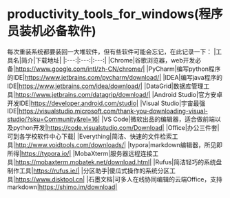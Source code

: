 # productivity_tools_for_windows(程序员装机必备软件)

每次重装系统都要装回一大堆软件，但有些软件可能会忘记，在此记录一下：
|工具名|简介|下载地址|
|:---:|:---:|:---:|
|Chrome|谷歌浏览器，web开发必备|https://www.google.com/intl/zh-CN/chrome/|
|PyCharm|编写python程序的IDE|https://www.jetbrains.com/pycharm/download/|
|IDEA|编写java程序的IDE|https://www.jetbrains.com/idea/download/|
|DataGrid|数据库管理工具|https://www.jetbrains.com/datagrip/download/|
|Android Studio|官方安卓开发IDE|https://developer.android.com/studio|
|Visual Studio|宇宙最强IDE|https://visualstudio.microsoft.com/thank-you-downloading-visual-studio/?sku=Community&rel=16|
|VS Code|微软出品的编辑器，适合做前端以及python开发|https://code.visualstudio.com/Download|
|Office|办公三件套|可到各学校软件中心下载|
|Everything|简洁、快速的文件检索工具|http://www.voidtools.com/downloads/|
|typora|markdown编辑器，所见即所得|https://typora.io/|
|MobaXterm|服务器远程连接工具|https://mobaxterm.mobatek.net/download.html|
|Rufus|简洁轻巧的系统盘制作工具|https://rufus.ie/|
|分区助手|傻瓜式操作的系统分区工具|https://www.disktool.cn|
|石墨文档|可多人在线协同编辑的云端Office，支持markdown|https://shimo.im/download|
